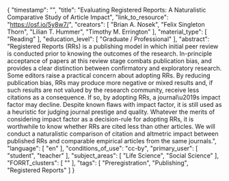 {
    "timestamp": "",
    "title": "Evaluating Registered Reports: A Naturalistic Comparative Study of Article Impact",
    "link_to_resource": "https://osf.io/5y8w7/",
    "creators": [
        "Brian A. Nosek",
        "Felix Singleton Thorn",
        "Lilian T. Hummer",
        "Timothy M. Errington"
    ],
    "material_type": [
        "Reading"
    ],
    "education_level": [
        "Graduate / Professional"
    ],
    "abstract": "Registered Reports (RRs) is a publishing model in which initial peer review is conducted prior to knowing the outcomes of the research. In-principle acceptance of papers at this review stage combats publication bias, and provides a clear distinction between confirmatory and exploratory research. Some editors raise a practical concern about adopting RRs. By reducing publication bias, RRs may produce more negative or mixed results and, if such results are not valued by the research community, receive less citations as a consequence. If so, by adopting RRs, a journal\u2019s impact factor may decline. Despite known flaws with impact factor, it is still used as a heuristic for judging journal prestige and quality. Whatever the merits of considering impact factor as a decision-rule for adopting RRs, it is worthwhile to know whether RRs are cited less than other articles. We will conduct a naturalistic comparison of citation and altmetric impact between published RRs and comparable empirical articles from the same journals.",
    "language": [
        "en"
    ],
    "conditions_of_use": "cc-by",
    "primary_user": [
        "student",
        "teacher"
    ],
    "subject_areas": [
        "Life Science",
        "Social Science"
    ],
    "FORRT_clusters": [
        ""
    ],
    "tags": [
        "Preregistration",
        "Publishing",
        "Registered Reports"
    ]
}